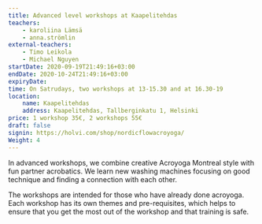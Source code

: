 ```yaml
---
title: Advanced level workshops at Kaapelitehdas
teachers:
    - karoliina Lämsä
    - anna.strömlin
external-teachers:
    - Timo Leikola
    - Michael Nguyen
startDate: 2020-09-19T21:49:16+03:00
endDate: 2020-10-24T21:49:16+03:00
expiryDate:
time: On Satrudays, two workshops at 13-15.30 and at 16.30-19
location: 
    name: Kaapelitehdas
    address: Kaapelitehdas, Tallberginkatu 1, Helsinki
price: 1 workshop 35€, 2 workshops 55€
draft: false
signin: https://holvi.com/shop/nordicflowacroyoga/
Weight: 4
---
```

In advanced workshops, we combine creative Acroyoga Montreal style with fun partner acrobatics. We learn 
new washing machines  focusing on good technique and finding a connection with each other.

The workshops are intended for those who have already done acroyoga. Each workshop has its own themes and 
pre-requisites, which helps to ensure that you get the most out of the workshop and that training is safe.

